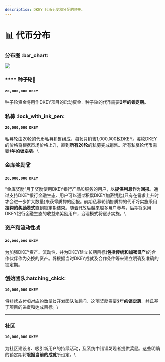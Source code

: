 ```yaml
---
description: DKEY 代币分发和分配的使用。
---
```


# 📊 代币分布

### 分布图  :bar\_chart:&#x20;

![](broken-reference)

### **** **种子轮**:seedling:&#x20;

#### **`20,000,000 DKEY`**

种子轮资金将用作DKEY项目的启动资金，种子轮的代币需要**2年的锁定期。**

### 私募 :lock\_with\_ink\_pen:&#x20;

#### **`20,000,000 DKEY`**

私募轮由20轮的代币私募销售组成，每轮只销售1,000,000枚DKEY。每枚DKEY的价格将根据市场价格上升，直到**所有20轮**的私募完成销售。所有私募轮代币需要**1年的锁定期**。\


### 金库奖励:trophy:&#x20;

#### **`20,000,000 DKEY`**

“金库奖励”用于奖励使用DKEY银行产品和服务的用户，以**提供利息作为回报**。通过支持DKEY银行金融生态，用户可以通过积累DKEY加密钥匙(只有在需求上升时才会进一步扩大数量)来获得质押的回报。前期私募轮销售质押的代币将实施采用**挂钩的奖励模式**直到锁定期结束。随着开放后越来越多用户参与，后期将采用DKEY银行金融生态的收益来奖励用户，治理模式将逐步实施。\


### **资产和流动性**:moneybag:&#x20;

#### **`20,000,000 DKEY`**

为加强DKEY资产、流动性，并为DKEY建立长期目标(**包括传统和加密资产**)的合作伙伴作为交换的资产。将根据当时DKEY成就及合作条件等来建立明确及准确的锁定期。

### **创始团队**:hatching\_chick:&#x20;

#### **`10,000,000 DKEY`**

将持续支付相对应的数量给开发团队和顾问，这项奖励需要**2年的锁定期**，并且基于项目的进度和达成目标。\
****

### **社区**&#x20;

#### **`10,000,000 DKEY`**

为社区建设者、吸引新用户的持续活动，及系统中错误发现者提供奖励。这些明确的锁定期将**根据当前的成就**所设定。\
